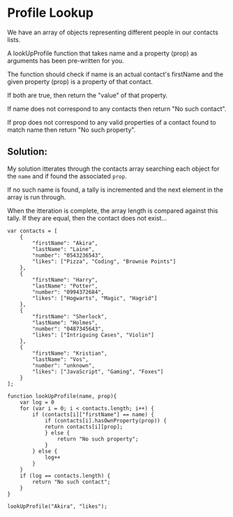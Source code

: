 # Profile Lookup
We have an array of objects representing different people in our contacts lists.

A lookUpProfile function that takes name and a property (prop) as arguments has been pre-written for you.

The function should check if name is an actual contact's firstName and the given property (prop) is a property of that contact.

If both are true, then return the "value" of that property.

If name does not correspond to any contacts then return "No such contact".

If prop does not correspond to any valid properties of a contact found to match name then return "No such property".

## Solution:

My solution itterates through the contacts array searching each object for the ```name``` and if found the associated ```prop```. 

If no such name is found, a tally is incremented and the next element in the array is run through. 

When the itteration is complete, the array length is compared against this tally. If they are equal, then the contact does not exist...

```
var contacts = [
    {
        "firstName": "Akira",
        "lastName": "Laine",
        "number": "0543236543",
        "likes": ["Pizza", "Coding", "Brownie Points"]
    },
    {
        "firstName": "Harry",
        "lastName": "Potter",
        "number": "0994372684",
        "likes": ["Hogwarts", "Magic", "Hagrid"]
    },
    {
        "firstName": "Sherlock",
        "lastName": "Holmes",
        "number": "0487345643",
        "likes": ["Intriguing Cases", "Violin"]
    },
    {
        "firstName": "Kristian",
        "lastName": "Vos",
        "number": "unknown",
        "likes": ["JavaScript", "Gaming", "Foxes"]
    }
];

function lookUpProfile(name, prop){
    var log = 0
    for (var i = 0; i < contacts.length; i++) {
        if (contacts[i]["firstName"] == name) {
            if (contacts[i].hasOwnProperty(prop)) {
            return contacts[i][prop];
            } else {
                return "No such property";
            }
        } else {
            log++ 
        }
    }
    if (log == contacts.length) {
        return "No such contact";
    }
}

lookUpProfile("Akira", "likes");
```

